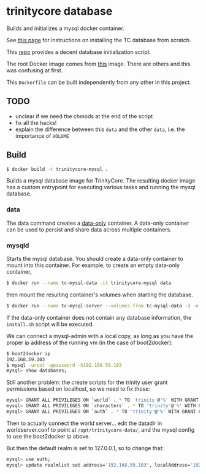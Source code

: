 # trinitycore database

Builds and initializes a mysql docker container.

See [this page](http://collab.kpsn.org/display/tc/Databases+Installation) for instructions on installing
the TC database from scratch.

This [repo](https://github.com/wblankenship/docker-TrinityCore/blob/master/build_db/build.sh) provides a
decent database initialization script.

The root Docker image comes from [this](https://registry.hub.docker.com/_/mariadb/) image. There are others
and this was confusing at first.

This `Dockerfile` can be built independently from any other in this project.

## TODO

* unclear if we need the chmods at the end of the script
* fix all the hacks!
* explain the difference between this `data` and the other `data`, i.e. the
importance of `VOLUME`

## Build

```sh
$ docker build -t trinitycore-mysql .
```

Builds a mysql database image for TrinityCore. The resulting docker image has a
custom entrypoint for executing various tasks and running the mysql database.

### data

The data command creates a [data-only][] container. A data-only container can
be used to persist and share data across multiple containers.

[data-only]: https://docs.docker.com/userguide/dockervolumes/#creating-and-mounting-a-data-volume-container

### mysqld

Starts the mysql database. You should create a data-only container to mount
into this container. For example, to create an empty data-only container,

```sh
$ docker run --name tc-mysql-data -it trinitycore-mysql data
```

then mount the resulting container's volumes when starting the database.

```sh
$ docker run --name tc-mysql-server --volumes-from tc-mysql-data -d -e MYSQL_ROOT_PASSWORD=password trinitycore-mysql mysqld
```

If the data-only container does not contain any database information, the
`install.sh` script will be executed.

We can connect a mysql-admin with a local copy, as long as you have the proper
ip address of the running vm (in the case of boot2docker):

```sh
$ boot2docker ip
192.168.59.103
$ mysql -uroot -ppassword -h192.168.59.103
mysql> show databases;
```

Still another problem: the create scripts for the trinity user grant permissions based on localhost, so we need to fix those:

```sh
mysql> GRANT ALL PRIVILEGES ON `world` . * TO 'trinity'@'%' WITH GRANT OPTION;
mysql> GRANT ALL PRIVILEGES ON `characters` . * TO 'trinity'@'%' WITH GRANT OPTION;
mysql> GRANT ALL PRIVILEGES ON `auth` . * TO 'trinity'@'%' WITH GRANT OPTION;
```

Then to actually connect the world server... edit the datadir in worldserver.conf to point at `/opt/trinitycore-data/`, and the mysql config to use the boot2docker ip above.

But then the default realm is set to 127.0.0.1, so to change that:

```sh
mysql> use auth;
mysql> update realmlist set address='192.168.59.103', localAddress='192.168.59.103' where name = 'Trinity';
```
